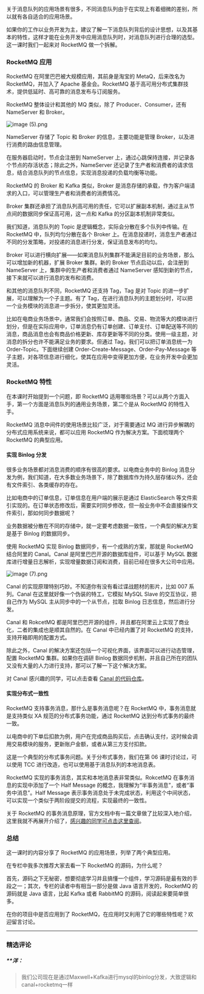 <p data-nodeid="36786" class="">关于消息队列的应用场景有很多，不同消息队列由于在实现上有着细微的差别，所以就有各自适合的应用场景。</p>

<p data-nodeid="36297">如果你的工作以业务开发为主，建议了解一下消息队列背后的设计思想，以及其基本的特性，这样才能在业务开发中应用消息队列时，对消息队列进行合理的选型。这一课时我们一起来对 RocketMQ 做一个拆解。</p>
<h3 data-nodeid="36298">RocketMQ 应用</h3>
<p data-nodeid="36299">RocketMQ 在阿里巴巴被大规模应用，其前身是淘宝的 MetaQ，后来改名为 RocketMQ，并加入了 Apache 基金会。RocketMQ 基于高可用分布式集群技术，提供低延时、高可靠的消息发布与订阅服务。</p>
<p data-nodeid="37068">RocketMQ 整体设计和其他的 MQ 类似，除了 Producer、Consumer，还有 NameServer 和 Broker。</p>
<p data-nodeid="37478"><img src="https://s0.lgstatic.com/i/image/M00/37/53/CgqCHl8ZTYKAUg3wAAM3B8uYJ2w877.png" alt="image (5).png" data-nodeid="37486"></p>
<p data-nodeid="37479">NameServer 存储了 Topic 和 Broker 的信息，主要功能是管理 Broker，以及进行消费的路由信息管理。</p>






<p data-nodeid="36304">在服务器启动时，节点会注册到 NameServer 上，通过心跳保持连接，并记录各个节点的存活状态；除此之外，NameServer 还记录了生产者和消费者的请求信息，结合消息队列的节点信息，实现消息投递的负载均衡等功能。</p>
<p data-nodeid="36305">RocketMQ 的 Broker 和 Kafka 类似，Broker 是消息存储的承载，作为客户端请求的入口，可以管理生产者和消费者的消费情况。</p>
<p data-nodeid="36306">Broker 集群还承担了消息队列高可用的责任，它可以扩展副本机制，通过主从节点间的数据同步保证高可用，这一点和 Kafka 的分区副本机制非常类似。</p>
<p data-nodeid="36307">我们知道，消息队列的 Topic 是逻辑概念，实际会分散在多个队列中传输。在 RocketMQ 中，队列均匀分散在各个 Broker 上。在消息投递时，消息生产者通过不同的分发策略，对投递的消息进行分发，保证消息发布的均匀。</p>
<p data-nodeid="36308">Broker 可以进行横向扩展——如果消息队列集群不能满足目前的业务场景，那么可以增加新的机器，扩展 Broker 集群。新的 Broker 节点启动以后，会注册到 NameServer 上，集群中的生产者和消费者通过 NameServer 感知到新的节点，接下来就可以进行消息的发布和消费。</p>
<p data-nodeid="36309">和其他的消息队列不同，RocketMQ 还支持 Tag，Tag 是对 Topic 的进一步扩展，可以理解为一个子主题。有了 Tag，在进行消息队列的主题划分时，可以把一个业务模块的消息进一步拆分，使其更加灵活。</p>
<p data-nodeid="36310">比如在电商业务场景中，通常我们会按照订单、商品、交易、物流等大的模块进行划分，但是在实际应用中，订单消息仍有订单创建、订单支付、订单配送等不同的消息，商品消息也会有商品价格更新、库存更新等不同的分类。使用一级主题，对消息的拆分也许不能满足业务的要求。但通过 Tag，我们可以把订单消息统一为 Order-Topic。下面继续创建 Order-Create-Message、Order-Pay-Message 等子主题，对各项信息进行细化，使其在应用中变得更加方便，在业务开发中会更加灵活。</p>
<h3 data-nodeid="36311">RocketMQ 特性</h3>
<p data-nodeid="36312">在本课时开始提到一个问题，即 RocketMQ 适用哪些场景？可以从两个方面入手，第一个方面是消息队列的通用业务场景，第二个是从 RocketMQ 的特性入手。</p>
<p data-nodeid="36313">RocketMQ 消息中间件的使用场景比较广泛，对于需要通过 MQ 进行异步解耦的分布式应用系统来说，都可以应用 RocketMQ 作为解决方案。下面梳理两个 RocketMQ 的典型应用。</p>
<h4 data-nodeid="36314">实现 Binlog 分发</h4>
<p data-nodeid="36315">很多业务场景都对消息消费的顺序有很高的要求。以电商业务中的 Binlog 消息分发为例，我们知道，在大多数业务场景下，除了数据库作为持久层存储以外，还会有文件索引、各类缓存的存在。</p>
<p data-nodeid="36316">比如电商中的订单信息，订单信息在用户端的展示是通过 ElasticSearch 等文件索引实现的。在订单状态修改后，需要实时同步修改，但一般业务中不会直接操作文件索引，那如何同步数据呢？</p>
<p data-nodeid="36317">业务数据被分散在不同的存储中，就一定要考虑数据一致性，一个典型的解决方案是基于 Binlog 的数据同步。</p>
<p data-nodeid="37769">使用 RocketMQ 实现 Binlog 数据同步，有一个成熟的方案，那就是 RocketMQ 结合阿里的 Canal。Canal 是阿里巴巴开源的数据库组件，可以基于 MySQL 数据库进行增量日志解析，实现增量数据订阅和消费，目前已经在很多大公司中应用。</p>
<p data-nodeid="37770" class=""><img src="https://s0.lgstatic.com/i/image/M00/37/48/Ciqc1F8ZTamASw8yAABP8I4Z9dc951.png" alt="image (7).png" data-nodeid="37778"></p>



<p data-nodeid="36321">Canal 的实现原理特别巧妙。不知道你有没有看过谍战题材的影片，比如 007 系列。Canal 在这里就好像一个伪装的特工，它模拟 MySQL Slave 的交互协议，把自己作为 MySQL 主从同步中的一个从节点，拉取 Binlog 日志信息，然后进行分发。</p>
<p data-nodeid="36322">Canal 和 RokcetMQ 都是阿里巴巴开源的组件，并且都在阿里云上实现了商业化，二者的集成也是顺其自然的。在 Canal 中已经内置了对 RocketMQ 的支持，支持开箱即用的配置方式。</p>
<p data-nodeid="36323">除此之外，Canal 的解决方案还包括一个可视化界面，该界面可以进行动态管理，配置 RocketMQ 集群。如果你在调研 Binlog 数据同步机制，并且自己所在的团队又没有大量的人力进行支持，那可以了解一下这个解决方案。</p>
<p data-nodeid="36324">对 Canal 感兴趣的同学，可以点击查看 <a href="https://github.com/alibaba/canal" data-nodeid="36375">Canal 的代码仓库</a>。</p>
<h4 data-nodeid="36325">实现分布式一致性</h4>
<p data-nodeid="36326">RocketMQ 支持事务消息，那什么是事务消息呢？在 RocketMQ 中，事务消息就是支持类似 XA 规范的分布式事务功能，通过 RocketMQ 达到分布式事务的最终一致。</p>
<p data-nodeid="36327">以电商中的下单后扣款为例，用户在完成商品购买后，点击确认支付，这时候会调用交易模块的服务，更新账户金额，或者从第三方支付扣款。</p>
<p data-nodeid="36328">这是一个典型的分布式事务问题。关于分布式事务，我们在第 06 课时讨论过，可以使用 TCC 进行改造，也可以使用基于消息队列的本地消息表。</p>
<p data-nodeid="36329">RocketMQ 实现的事务消息，其实和本地消息表非常类似。RokcetMQ 在事务消息的实现中添加了一个 Half Message 的概念，我理解为“半事务消息”，或者“事务中消息”。Half Message 表示事务消息处于未完成状态，利用这个中间状态，可以实现一个类似于两阶段提交的流程，实现最终的一致性。</p>
<p data-nodeid="36330">关于 RocketMQ 的事务消息原理，官方文档中有一篇文章做了比较深入地介绍，这里我就不再展开介绍了，<a href="http://rocketmq.apache.org/rocketmq/the-design-of-transactional-message/" data-nodeid="36385">感兴趣的同学可点击这里查阅</a>。</p>
<h3 data-nodeid="36331">总结</h3>
<p data-nodeid="36332">这一课时的内容分享了 RocketMQ 的应用场景，列举了两个典型应用。</p>
<p data-nodeid="36333">在专栏中我多次推荐大家去看一下 RocketMQ 的源码，为什么呢？</p>
<p data-nodeid="36334">首先，源码之下无秘密，想要彻底学习并且搞懂一个组件，学习源码是最有效的手段之一；其次，专栏的读者中有相当一部分是做 Java 语言开发的，RocketMQ 的源码就是 Java 语言，比起 Kafka 或者 RabbitMQ 的源码，阅读起来要简单很多。</p>
<p data-nodeid="37977">在你的项目中是否应用到了 RocketMQ，在应用时又利用了它的哪些特性呢？欢迎留言讨论。</p>

---

### 精选评论

##### **洋：
> 我们公司现在是通过Maxwell+Kafka进行mysql的binlog分发，大致逻辑和canal+rocketmq一样

